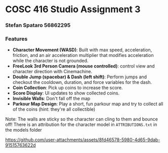 # COSC 416 Studio Assignment 3
### Stefan Spataro 56862295

### Features
- **Character Movement (WASD)**: Built with max speed, acceleration, friction, and an air acceleration multiplier that modifies acceleration while the character is not grounded.
- **FreeLook 3rd Person Camera (mouse controlled)**: control view and character direction with Cinemachine.
- **Double Jump (spacebar) & Dash (left shift)**: Perform jumps and checkout the cooldown, duration, and force variables for the dash.
- **Coin Collection**: Pick up coins to increase the score.
- **Score Display**: UI updates to show collected coins.
- **Invisible Walls**: Don't fall off the map
- **Parkour Map Design**: Play a short, fun parkour map and try to collect all of the coins (hint: they're all collectible)

Note: The walls are sticky so the character can cling to them and bounce off! There is an attribution for the character model in `ATTRIBUTIONS.txt` in the models folder

https://github.com/user-attachments/assets/8fd46578-5980-4d65-9dab-91515763622d




